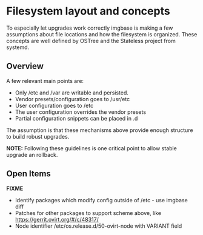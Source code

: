 # Filesystem layout and concepts


To especially let upgrades work correctly imgbase is making a few assumptions
about file locations and how the filesystem is organized.
These concepts are well defined by OSTree and the Stateless project from
systemd.

## Overview

A few relevant main points are:

- Only /etc and /var are writable and persisted.
- Vendor presets/configuration goes to /usr/etc
- User configuration goes to /etc
- The user configuration overrides the vendor presets
- Partial configuration snippets can be placed in <conf>.d

The assumption is that these mechanisms above provide enough structure to build
robust upgrades.

**NOTE:** Following these guidelines is one critical point to allow stable
upgrade an rollback.

## Open Items

**FIXME**

- Identify packages which modify config outside of /etc - use imgbase diff
- Patches for other packages to support scheme above,
  like https://gerrit.ovirt.org/#/c/48317/
- Node identifier /etc/os.release.d/50-ovirt-node with VARIANT field
